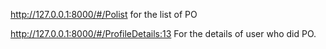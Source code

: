 http://127.0.0.1:8000/#/Polist for the list of PO

http://127.0.0.1:8000/#/ProfileDetails:13 For the details of user who did PO.
